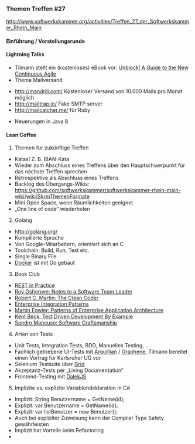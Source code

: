### Themen Treffen #27
http://www.softwerkskammer.org/activities/Treffen_27_der_Softwerkskammer_Rhein_Main

#### Einführung / Vorstellungsrunde

#### Lightning Talks
 - Tilmann stellt ein (kostenloses) eBook vor: [Unblock! A Guide to the New Continuous Agile](http://continuousagile.com/unblock/index.html)
 - Thema Mailversand
  * http://mandrill.com/ Kostenloser Versand von 10.000 Mails pro Monat möglich
  * http://mailtrap.io/ Fake SMTP server
  * http://mailcatcher.me/ für Ruby 
 - Neuerungen in Java 8

#### Lean Coffee
1. Themen für zukünftige Treffen
 * Katas! Z. B. IBAN-Kata
 * Wieder zum Abschluss eines Treffens über den Hauptschwerpunkt für das nächste Treffen sprechen
 * Retrospektive als Abschluss eines Treffens
 * Backlog des Übergangs-Wikis: https://github.com/softwerkskammer/softwerkskammer-rhein-main-wiki/wiki/SkrmThemenFormate
 * Mini Open Space, wenn Räumlichkeiten geeignet
 * „One line of code“ wiederholen
2. Golang
 * http://golang.org/
 * Kompilierte Sprache
 * Von Google-Mitarbeitern, orientiert sich an C
 * Toolchain: Build, Run, Test etc.
 * Single Binary File
 * [Docker](https://www.docker.io/) ist mit Go gebaut
3. Book Club
 * [REST in Practice](http://restinpractice.com/book/)
 * [Roy Osherove: Notes to a Software Team Leader](https://leanpub.com/teamleader)
 * [Robert C. Martin: The Clean Coder](http://www.amazon.de/The-Clean-Coder-Professional-Programmers/dp/0137081073)
 * [Enterprise Integration Patterns](http://www.eaipatterns.com/)
 * [Martin Fowler: Patterns of Enterprise Application Architecture](http://martinfowler.com/books/eaa.html)
 * [Kent Beck: Test Driven Development By Example](http://www.amazon.com/Test-Driven-Development-By-Example/dp/0321146530)
 * [Sandro Mancuso: Software Craftsmanship](https://leanpub.com/socra)
4. Arten von Tests
 * Unit Tests, Integration Tests, BDD, Manuelles Testing, …
 * Fachlich getriebene UI-Tests mit [Arquillian](http://arquillian.org/) / [Graphene](http://arquillian.org/blog/tags/graphene/), Tilmann bereitet einen Vortrag für Karlsruher UG vor
 * Selenium Testsuite über [Grid](http://docs.seleniumhq.org/projects/grid/)
 * Akzeptanz-Tests per „Living Documentation“
 * Frontend-Testing mit [DalekJS](http://dalekjs.com/)
5. Implizite vs. explizite Variablendeklaration in C#
 * Implizit: String Benutzername = GetName(id);
 * Explizit: var Benutzername  = GetName(id);
 * Explizit: var listBenutzer = new Benutzer();
 * Auch bei expliziter Zuweisung kann der Compiler Type Safety gewährleisten
 * Implizit hat Vorteile beim Refactoring
 * 